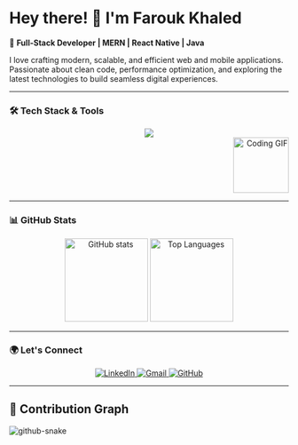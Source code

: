 # Hey there! 👋 I'm Farouk Khaled

🚀 **Full-Stack Developer | MERN | React Native | Java**

I love crafting modern, scalable, and efficient web and mobile applications. Passionate about clean code, performance optimization, and exploring the latest technologies to build seamless digital experiences.

---

### 🛠️ Tech Stack & Tools
<div align="center">
  <img src="https://skillicons.dev/icons?i=js,ts,react,nextjs,redux,nodejs,express,mongodb,java,spring,html,css,bootstrap,tailwind,git,github,docker,materialui,c,cpp" />
</div>
<div align="right">
  <img src="https://media.giphy.com/media/ZVik7pBtu9dNS/giphy.gif" height="100" alt="Coding GIF" />
</div>
  
---

### 📊 GitHub Stats
<div align="center">
  <img src="https://github-readme-stats.vercel.app/api?username=FarouqKhaled17&show_icons=true&count_private=true&theme=radical" height="150" alt="GitHub stats" />
<!--   <img src="https://github-readme-streak-stats.herokuapp.com/?user=FarouqKhaled17&theme=radical" height="150" alt="GitHub Streak" />-->
  <img src="https://github-readme-stats.vercel.app/api/top-langs/?username=FarouqKhaled17&layout=compact&theme=radical" height="150" alt="Top Languages" /> 
</div>

---

### 🌍 Let's Connect
<div align="center">
  <a href="https://www.linkedin.com/in/farouk-khaled-532a08175/" target="_blank">
    <img src="https://img.shields.io/badge/LinkedIn-0A66C2?style=for-the-badge&logo=linkedin&logoColor=white" alt="LinkedIn" />
  </a>
  <a href="mailto:faroukkhaled45@gmail.com" target="_blank">
    <img src="https://img.shields.io/badge/Gmail-EA4335?style=for-the-badge&logo=gmail&logoColor=white" alt="Gmail" />
  </a>
  <a href="https://github.com/FarouqKhaled17" target="_blank">
    <img src="https://img.shields.io/badge/GitHub-181717?style=for-the-badge&logo=github&logoColor=white" alt="GitHub" />
  </a>
</div>

---

## 🐍 Contribution Graph

<picture>
  <source media="(prefers-color-scheme: dark)" srcset="https://raw.githubusercontent.com/tobiasmeyhoefer/tobiasmeyhoefer/output/github-snake-dark.svg" />
  <source media="(prefers-color-scheme: light)" srcset="https://raw.githubusercontent.com/tobiasmeyhoefer/tobiasmeyhoefer/output/github-snake.svg" />
  <img alt="github-snake" src="https://raw.githubusercontent.com/tobiasmeyhoefer/tobiasmeyhoefer/output/github-snake.svg" />
</picture>
